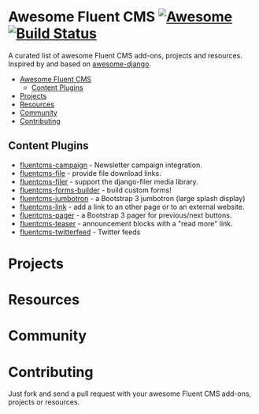 # Awesome Fluent CMS [![Awesome](https://cdn.rawgit.com/sindresorhus/awesome/d7305f38d29fed78fa85652e3a63e154dd8e8829/media/badge.svg)](https://github.com/sindresorhus/awesome) [![Build Status](https://travis-ci.org/bashu/awesome-fluentcms.svg)](https://travis-ci.org/bashu/awesome-fluentcms)

A curated list of awesome Fluent CMS add-ons, projects and resources. Inspired by and based on [awesome-django](https://gitlab.com/rosarior/awesome-django/).

- [Awesome Fluent CMS](#awesome-fluentcms)
  - [Content Plugins](#content-plugins)
- [Projects](#projects)
- [Resources](#resources)
- [Community](#community)
- [Contributing](#contributing)

## Content Plugins

* [fluentcms-campaign](https://github.com/bashu/fluentcms-campaign) - Newsletter campaign integration.
* [fluentcms-file](https://github.com/bashu/fluentcms-file) - provide file download links.
* [fluentcms-filer](https://github.com/bashu/fluentcms-filer) - support the django-filer media library.
* [fluentcms-forms-builder](https://github.com/bashu/fluentcms-forms-builder) - build custom forms!
* [fluentcms-jumbotron](https://github.com/edoburu/fluentcms-jumbotron) - a Bootstrap 3 jumbotron (large splash display)
* [fluentcms-link](https://github.com/bashu/fluentcms-link) - add a link to an other page or to an external website.
* [fluentcms-pager](https://github.com/edoburu/fluentcms-pager) - a Bootstrap 3 pager for previous/next buttons.
* [fluentcms-teaser](https://github.com/bashu/fluentcms-teaser) - announcement blocks with a "read more" link.
* [fluentcms-twitterfeed](https://github.com/bashu/fluentcms-twitterfeed) - Twitter feeds

# Projects

# Resources

# Community

# Contributing

Just fork and send a pull request with your awesome Fluent CMS add-ons, projects or resources.
